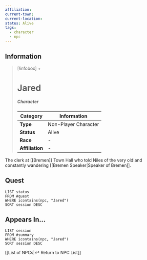 ```yaml
---
affiliation: 
current-town: 
current-location: 
status: Alive
tags:
  - character
  - npc
---
```


## Information
> [!infobox] +
> # Jared
> ##### Character
> | Category | Information |
> | ---- | ---- |
> | **Type** | Non-Player Character |
> | **Status** | Alive |
> | **Race** | - |
> | **Affiliation** | - |

The clerk at [[Bremen]] Town Hall who told Niles of the very old and constantly wandering [[Bremen Speaker|Speaker of Bremen]].

## Quest

```dataview
LIST status
FROM #quest 
WHERE icontains(npc, "Jared")
SORT session DESC
```

## Appears In...
```dataview
LIST session
FROM #summary
WHERE icontains(npc, "Jared")
SORT session DESC
```

[[List of NPCs|↩️ Return to NPC List]]